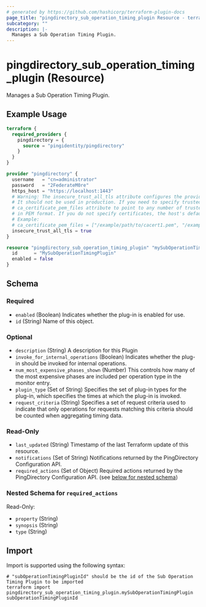 ```yaml
---
# generated by https://github.com/hashicorp/terraform-plugin-docs
page_title: "pingdirectory_sub_operation_timing_plugin Resource - terraform-provider-pingdirectory"
subcategory: ""
description: |-
  Manages a Sub Operation Timing Plugin.
---
```


# pingdirectory_sub_operation_timing_plugin (Resource)

Manages a Sub Operation Timing Plugin.

## Example Usage

```terraform
terraform {
  required_providers {
    pingdirectory = {
      source = "pingidentity/pingdirectory"
    }
  }
}

provider "pingdirectory" {
  username   = "cn=administrator"
  password   = "2FederateM0re"
  https_host = "https://localhost:1443"
  # Warning: The insecure_trust_all_tls attribute configures the provider to trust any certificate presented by the PingDirectory server.
  # It should not be used in production. If you need to specify trusted CA certificates, use the
  # ca_certificate_pem_files attribute to point to any number of trusted CA certificate files
  # in PEM format. If you do not specify certificates, the host's default root CA set will be used.
  # Example:
  # ca_certificate_pem_files = ["/example/path/to/cacert1.pem", "/example/path/to/cacert2.pem"]
  insecure_trust_all_tls = true
}

resource "pingdirectory_sub_operation_timing_plugin" "mySubOperationTimingPlugin" {
  id      = "MySubOperationTimingPlugin"
  enabled = false
}
```

<!-- schema generated by tfplugindocs -->
## Schema

### Required

- `enabled` (Boolean) Indicates whether the plug-in is enabled for use.
- `id` (String) Name of this object.

### Optional

- `description` (String) A description for this Plugin
- `invoke_for_internal_operations` (Boolean) Indicates whether the plug-in should be invoked for internal operations.
- `num_most_expensive_phases_shown` (Number) This controls how many of the most expensive phases are included per operation type in the monitor entry.
- `plugin_type` (Set of String) Specifies the set of plug-in types for the plug-in, which specifies the times at which the plug-in is invoked.
- `request_criteria` (String) Specifies a set of request criteria used to indicate that only operations for requests matching this criteria should be counted when aggregating timing data.

### Read-Only

- `last_updated` (String) Timestamp of the last Terraform update of this resource.
- `notifications` (Set of String) Notifications returned by the PingDirectory Configuration API.
- `required_actions` (Set of Object) Required actions returned by the PingDirectory Configuration API. (see [below for nested schema](#nestedatt--required_actions))

<a id="nestedatt--required_actions"></a>
### Nested Schema for `required_actions`

Read-Only:

- `property` (String)
- `synopsis` (String)
- `type` (String)

## Import

Import is supported using the following syntax:

```shell
# "subOperationTimingPluginId" should be the id of the Sub Operation Timing Plugin to be imported
terraform import pingdirectory_sub_operation_timing_plugin.mySubOperationTimingPlugin subOperationTimingPluginId
```
